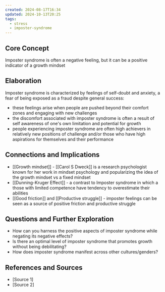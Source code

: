 ```yaml
---
created: 2024-08-17T16:34
updated: 2024-10-13T20:25
tags:
  - stress
  - imposter-syndrome
---
```

## Core Concept
Imposter syndrome is often a negative feeling, but it can be a positive indicator of a growth mindset

## Elaboration
Imposter syndrome is characterized by feelings of self-doubt and anxiety, a fear of being exposed as a fraud despite general success:
- these feelings arise when people are pushed beyond their comfort zones and engaging with new challenges
- the discomfort associated with imposter syndrome is often a result of self awareness of one's own limitation and potential for growth
- people experiencing imposter syndrome are often high achievers in relatively new positions of challenge and/or those who have high aspirations for themselves and their performance

## Connections and Implications
- [[Growth mindset]] - [[Carol S Dweck]] is a research psychologist known for her work in mindset psychology and popularizing the idea of the growth mindset vs a fixed mindset
- [[Dunning-Kruger Effect]] - a contrast to Imposter syndrome in which a those with limited competence have tendency to overestimate their abilities
- [[Good friction]] and [[Productive struggle]] - imposter feelings can be seen as a source of positive friction and productive struggle

## Questions and Further Exploration
- How can you harness the positive aspects of imposter syndrome while negating its negative effects?
- Is there an optimal level of imposter syndrome that promotes growth without being debilitating?
- How does imposter syndrome manifest across other cultures/genders? 

## References and Sources
- [Source 1]
- [Source 2]